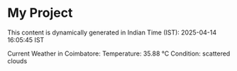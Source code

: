 # My Project

This content is dynamically generated in Indian Time (IST): 2025-04-14 16:05:45 IST


Current Weather in Coimbatore:
Temperature: 35.88 °C
Condition: scattered clouds

